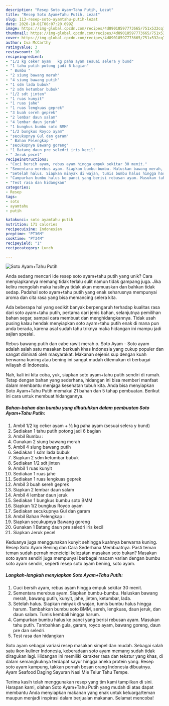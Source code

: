 ```yaml
---
description: "Resep Soto Ayam+Tahu Putih, Lezat"
title: "Resep Soto Ayam+Tahu Putih, Lezat"
slug: 113-resep-soto-ayamtahu-putih-lezat
date: 2020-10-01T06:07:20.699Z
image: https://img-global.cpcdn.com/recipes/4d89018597773665/751x532cq70/soto-ayamtahu-putih-foto-resep-utama.jpg
thumbnail: https://img-global.cpcdn.com/recipes/4d89018597773665/751x532cq70/soto-ayamtahu-putih-foto-resep-utama.jpg
cover: https://img-global.cpcdn.com/recipes/4d89018597773665/751x532cq70/soto-ayamtahu-putih-foto-resep-utama.jpg
author: Iva McCarthy
ratingvalue: 3
reviewcount: 10
recipeingredient:
- "1/2 kg ceker ayam   kg paha ayam sesuai selera y bund"
- "1 tahu putih potong jadi 6 bagian"
- " Bumbu "
- "2 siung bawang merah"
- "4 siung bawang putih"
- "1 sdm lada bubuk"
- "2 sdm ketumbar bubuk"
- "1/2 sdt jinten"
- "1 ruas kunyit"
- "1 ruas jahe"
- "1 ruas lengkuas geprek"
- "3 buah sereh geprek"
- "2 lembar daun salam"
- "4 lembar daun jeruk"
- "1 bungkus bumbu soto BMM"
- "1/2 bungkus Royco ayam"
- "secukupnya Gul dan garam"
- " Bahan Pelengkap "
- "secukupnya Bawang goreng"
- "1 Batang daun pre seledri iris kecil"
- " Jeruk pecel"
recipeinstructions:
- "Cuci bersih ayam, rebus ayam hingga empuk sekitar 30 menit."
- "Sementara merebus ayam. Siapkan bumbu-bumbu. Haluskan bawang merah, bawang putih, kunyit, jahe, jinten, ketumbar, lada."
- "Setelah halus. Siapkan minyak di wajan, tumis bumbu halus hingga harum. Tambahkan bumbu soto BMM, sereh, lengkuas, daun jeruk, dan daun salam. Tumis kembali hingga harum."
- "Campurkan bumbu halus ke panci yang berisi rebusan ayam. Masukan tahu putih. Tambahkan gula, garam, royco ayam, bawang goreng, daun pre dan seledri."
- "Test rasa dan hidangkan"
categories:
- Resep
tags:
- soto
- ayamtahu
- putih

katakunci: soto ayamtahu putih 
nutrition: 171 calories
recipecuisine: Indonesian
preptime: "PT36M"
cooktime: "PT34M"
recipeyield: "1"
recipecategory: Lunch

---
```



![Soto Ayam+Tahu Putih](https://img-global.cpcdn.com/recipes/4d89018597773665/751x532cq70/soto-ayamtahu-putih-foto-resep-utama.jpg)

Anda sedang mencari ide resep soto ayam+tahu putih yang unik? Cara menyiapkannya memang tidak terlalu sulit namun tidak gampang juga. Jika keliru mengolah maka hasilnya tidak akan memuaskan dan bahkan tidak sedap. Padahal soto ayam+tahu putih yang enak seharusnya mempunyai aroma dan cita rasa yang bisa memancing selera kita.

Ada beberapa hal yang sedikit banyak berpengaruh terhadap kualitas rasa dari soto ayam+tahu putih, pertama dari jenis bahan, selanjutnya pemilihan bahan segar, sampai cara membuat dan menghidangkannya. Tidak usah pusing kalau hendak menyiapkan soto ayam+tahu putih enak di mana pun anda berada, karena asal sudah tahu triknya maka hidangan ini mampu jadi sajian spesial.

Rebus bawang putih dan cabe rawit merah o. Soto Ayam - Soto ayam adalah salah satu masakan berkuah khas Indonesia yang cukup populer dan sangat diminati oleh masyarakat. Makanan sejenis sup dengan kuah berwarna kuning atau bening ini sangat mudah ditemukan di berbagai wilayah di Indonesia.


Nah, kali ini kita coba, yuk, siapkan soto ayam+tahu putih sendiri di rumah. Tetap dengan bahan yang sederhana, hidangan ini bisa memberi manfaat dalam membantu menjaga kesehatan tubuh kita. Anda bisa menyiapkan Soto Ayam+Tahu Putih memakai 21 bahan dan 5 tahap pembuatan. Berikut ini cara untuk membuat hidangannya.

<!--inarticleads1-->

##### Bahan-bahan dan bumbu yang dibutuhkan dalam pembuatan Soto Ayam+Tahu Putih:

1. Ambil 1/2 kg ceker ayam + ½ kg paha ayam (sesuai selera y bund)
1. Sediakan 1 tahu putih potong jadi 6 bagian
1. Ambil  Bumbu :
1. Gunakan 2 siung bawang merah
1. Ambil 4 siung bawang putih
1. Sediakan 1 sdm lada bubuk
1. Siapkan 2 sdm ketumbar bubuk
1. Sediakan 1/2 sdt jinten
1. Ambil 1 ruas kunyit
1. Sediakan 1 ruas jahe
1. Sediakan 1 ruas lengkuas geprek
1. Ambil 3 buah sereh geprek
1. Siapkan 2 lembar daun salam
1. Ambil 4 lembar daun jeruk
1. Sediakan 1 bungkus bumbu soto BMM
1. Siapkan 1/2 bungkus Royco ayam
1. Sediakan secukupnya Gul dan garam
1. Ambil  Bahan Pelengkap :
1. Siapkan secukupnya Bawang goreng
1. Gunakan 1 Batang daun pre seledri iris kecil
1. Siapkan  Jeruk pecel


Keduanya juga menggunakan kunyit sehingga kuahnya berwarna kuning. Resep Soto Ayam Bening dan Cara Sederhana Membuatnya. Pasti teman teman sudah pernah mencicipi kelezatan masakan soto bukan? Masakan soto ayam sendiri juga mempunyai berbagai macam varian dengan bumbu soto ayam sendiri, seperti resep soto ayam bening, soto ayam. 

<!--inarticleads2-->

##### Langkah-langkah menyiapkan Soto Ayam+Tahu Putih:

1. Cuci bersih ayam, rebus ayam hingga empuk sekitar 30 menit.
1. Sementara merebus ayam. Siapkan bumbu-bumbu. Haluskan bawang merah, bawang putih, kunyit, jahe, jinten, ketumbar, lada.
1. Setelah halus. Siapkan minyak di wajan, tumis bumbu halus hingga harum. Tambahkan bumbu soto BMM, sereh, lengkuas, daun jeruk, dan daun salam. Tumis kembali hingga harum.
1. Campurkan bumbu halus ke panci yang berisi rebusan ayam. Masukan tahu putih. Tambahkan gula, garam, royco ayam, bawang goreng, daun pre dan seledri.
1. Test rasa dan hidangkan


Soto ayam sebagai variasi resep masakan simpel dan mudah. Sebagai salah satu ikon kuliner Indonesia, keberadaan soto ayam memang sudah tidak diragukan lagi. Hidangan ini memiliki karakter rasa dan tekstur yang khas, di dalam semangkuknya terdapat sayur hingga aneka protein yang. Resep soto ayam kampung, takkan pernah bosan orang Indonesia dibuatnya. Ayam Seafood Daging Sayuran Nasi Mie Telur Tahu Tempe. 

Terima kasih telah menggunakan resep yang tim kami tampilkan di sini. Harapan kami, olahan Soto Ayam+Tahu Putih yang mudah di atas dapat membantu Anda menyiapkan makanan yang enak untuk keluarga/teman maupun menjadi inspirasi dalam berjualan makanan. Selamat mencoba!
